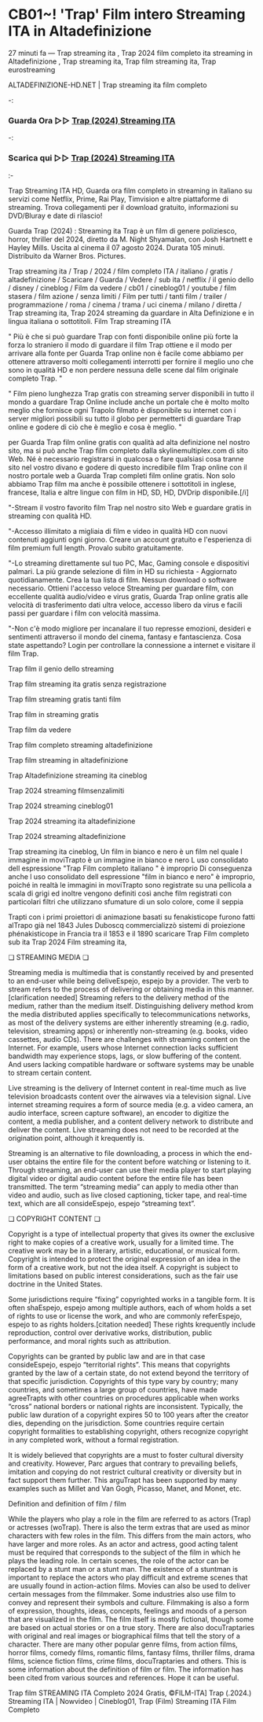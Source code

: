 # CB01~! 'Trap' Film intero Streaming ITA in Altadefinizione

27 minuti fa — Trap streaming ita , Trap 2024 film completo ita streaming in Altadefinizione , Trap streaming ita, Trap film streaming ita, Trap eurostreaming

ALTADEFINIZIONE-HD.NET | Trap streaming ita film completo

-:
 
### Guarda Ora ▷▷ [Trap (2024) Streaming ITA](https://t.co/0FZBZQvrTM)
-:
### Scarica qui ▷▷ [Trap (2024) Streaming ITA](https://t.co/0FZBZQvrTM)

:-

Trap Streaming ITA HD, Guarda ora film completo in streaming in italiano su servizi come Netflix, Prime, Rai Play, Timvision e altre piattaforme di streaming. Trova collegamenti per il download gratuito, informazioni su DVD/Bluray e date di rilascio!

Guarda Trap (2024) : Streaming ita Trap è un film di genere poliziesco, horror, thriller del 2024, diretto da M. Night Shyamalan, con Josh Hartnett e Hayley Mills. Uscita al cinema il 07 agosto 2024. Durata 105 minuti. Distribuito da Warner Bros. Pictures.

Trap streaming ita / Trap / 2024 / film completo ITA / italiano / gratis / altadefinizione / Scaricare / Guarda / Vedere / sub ita / netflix / il genio dello / disney / cineblog / Film da vedere / cb01 / cineblog01 / youtube / film stasera / film azione / senza limiti / Film per tutti / tanti film / trailer / programmazione / roma / cinema / trama / uci cinema / milano / diretta / Trap streaming ita, Trap 2024 streaming da guardare in Alta Definizione e in lingua italiana o sottotitoli. Film Trap streaming ITA

" Più è che si può guardare Trap con fonti disponibile online più forte la forza lo straniero il modo di guardare il film Trap ottiene e il modo per arrivare alla fonte per Guarda Trap online non è facile come abbiamo per ottenere attraverso molti collegamenti interrotti per fornire il meglio uno che sono in qualità HD e non perdere nessuna delle scene dal film originale completo Trap. "

" Film pieno lunghezza Trap gratis con streaming server disponibili in tutto il mondo a guardare Trap Online include anche un portale che è molto molto meglio che fornisce ogni Trapolo filmato è disponibile su internet con i server migliori possibili su tutto il globo per permetterti di guardare Trap online e godere di ciò che è meglio e cosa è meglio. "

per Guarda Trap film online gratis con qualità ad alta definizione nel nostro sito, ma si può anche Trap film completo dalla skylinemultiplex.com di sito Web. Né è necessario registrarsi in qualcosa o fare qualsiasi cosa tranne sito nel vostro divano e godere di questo incredibile film Trap online con il nostro portale web a Guarda Trap completi film online gratis. Non solo abbiamo Trap film ma anche è possibile ottenere i sottotitoli in inglese, francese, Italia e altre lingue con film in HD, SD, HD, DVDrip disponibile.[/i]

"-Stream il vostro favorito film Trap nel nostro sito Web e guardare gratis in streaming con qualità HD.

"-Accesso illimitato a migliaia di film e video in qualità HD con nuovi contenuti aggiunti ogni giorno. Creare un account gratuito e l'esperienza di film premium full length. Provalo subito gratuitamente.

"-Lo streaming direttamente sul tuo PC, Mac, Gaming console e dispositivi palmari. La più grande selezione di film in HD su richiesta - Aggiornato quotidianamente. Crea la tua lista di film. Nessun download o software necessario. Ottieni l'accesso veloce Streaming per guardare film, con eccellente qualità audio/video e virus gratis, Guarda Trap online gratis alle velocità di trasferimento dati ultra veloce, accesso libero da virus e facili passi per guardare i film con velocità massima.

"-Non c'è modo migliore per incanalare il tuo represse emozioni, desideri e sentimenti attraverso il mondo del cinema, fantasy e fantascienza. Cosa state aspettando? Login per controllare la connessione a internet e visitare il film Trap.

Trap film il genio dello streaming

Trap film streaming ita gratis senza registrazione

Trap film streaming gratis tanti film

Trap film in streaming gratis

Trap film da vedere

Trap film completo streaming altadefinizione

Trap film streaming in altadefinizione

Trap Altadefinizione streaming ita cineblog

Trap 2024 streaming filmsenzalimiti

Trap 2024 streaming cineblog01

Trap 2024 streaming ita altadefinizione

Trap 2024 streaming altadefinizione

Trap streaming ita cineblog, Un film in bianco e nero è un film nel quale l immagine in moviTrapto è un immagine in bianco e nero L uso consolidato dell espressione "Trap Film completo italiano " è improprio Di conseguenza anche l uso consolidato dell espressione "film in bianco e nero" è improprio, poiché in realtà le immagini in moviTrapto sono registrate su una pellicola a scala di grigi ed inoltre vengono definiti così anche film registrati con particolari filtri che utilizzano sfumature di un solo colore, come il seppia

Trapti con i primi proiettori di animazione basati su fenakisticope furono fatti alTrapo già nel 1843 Jules Duboscq commercializzò sistemi di proiezione phénakisticope in Francia tra il 1853 e il 1890 scaricare Trap Film completo sub ita Trap 2024 Film streaming ita,

❏ STREAMING MEDIA ❏

Streaming media is multimedia that is constantly received by and presented to an end-user while being deliveEspejo, espejo by a provider. The verb to stream refers to the process of delivering or obtaining media in this manner.[clarification needed] Streaming refers to the delivery method of the medium, rather than the medium itself. Distinguishing delivery method krom the media distributed applies specifically to telecommunications networks, as most of the delivery systems are either inherently streaming (e.g. radio, television, streaming apps) or inherently non-streaming (e.g. books, video cassettes, audio CDs). There are challenges with streaming content on the Internet. For example, users whose Internet connection lacks sufficient bandwidth may experience stops, lags, or slow buffering of the content. And users lacking compatible hardware or software systems may be unable to stream certain content.

Live streaming is the delivery of Internet content in real-time much as live television broadcasts content over the airwaves via a television signal. Live internet streaming requires a form of source media (e.g. a video camera, an audio interface, screen capture software), an encoder to digitize the content, a media publisher, and a content delivery network to distribute and deliver the content. Live streaming does not need to be recorded at the origination point, although it krequently is.

Streaming is an alternative to file downloading, a process in which the end-user obtains the entire file for the content before watching or listening to it. Through streaming, an end-user can use their media player to start playing digital video or digital audio content before the entire file has been transmitted. The term “streaming media” can apply to media other than video and audio, such as live closed captioning, ticker tape, and real-time text, which are all consideEspejo, espejo “streaming text”.

❏ COPYRIGHT CONTENT ❏

Copyright is a type of intellectual property that gives its owner the exclusive right to make copies of a creative work, usually for a limited time. The creative work may be in a literary, artistic, educational, or musical form. Copyright is intended to protect the original expression of an idea in the form of a creative work, but not the idea itself. A copyright is subject to limitations based on public interest considerations, such as the fair use doctrine in the United States.

Some jurisdictions require “fixing” copyrighted works in a tangible form. It is often shaEspejo, espejo among multiple authors, each of whom holds a set of rights to use or license the work, and who are commonly referEspejo, espejo to as rights holders.[citation needed] These rights krequently include reproduction, control over derivative works, distribution, public performance, and moral rights such as attribution.

Copyrights can be granted by public law and are in that case consideEspejo, espejo “territorial rights”. This means that copyrights granted by the law of a certain state, do not extend beyond the territory of that specific jurisdiction. Copyrights of this type vary by country; many countries, and sometimes a large group of countries, have made agreeTrapts with other countries on procedures applicable when works “cross” national borders or national rights are inconsistent. Typically, the public law duration of a copyright expires 50 to 100 years after the creator dies, depending on the jurisdiction. Some countries require certain copyright formalities to establishing copyright, others recognize copyright in any completed work, without a formal registration.

It is widely believed that copyrights are a must to foster cultural diversity and creativity. However, Parc argues that contrary to prevailing beliefs, imitation and copying do not restrict cultural creativity or diversity but in fact support them further. This arguTrapt has been supported by many examples such as Millet and Van Gogh, Picasso, Manet, and Monet, etc.

Definition and definition of film / film

While the players who play a role in the film are referred to as actors (Trap) or actresses (woTrap). There is also the term extras that are used as minor characters with few roles in the film. This differs from the main actors, who have larger and more roles. As an actor and actress, good acting talent must be required that corresponds to the subject of the film in which he plays the leading role. In certain scenes, the role of the actor can be replaced by a stunt man or a stunt man. The existence of a stuntman is important to replace the actors who play difficult and extreme scenes that are usually found in action-action films. Movies can also be used to deliver certain messages from the filmmaker. Some industries also use film to convey and represent their symbols and culture. Filmmaking is also a form of expression, thoughts, ideas, concepts, feelings and moods of a person that are visualized in the film. The film itself is mostly fictional, though some are based on actual stories or on a true story. There are also docuTraptaries with original and real images or biographical films that tell the story of a character. There are many other popular genre films, from action films, horror films, comedy films, romantic films, fantasy films, thriller films, drama films, science fiction films, crime films, docuTraptaries and others. This is some information about the definition of film or film. The information has been cited from various sources and references. Hope it can be useful.

Trap film STREAMING ITA Completo 2024 Gratis, ©FILM-ITA] Trap (.2024.) Streaming ITA | Nowvideo | Cineblog01, Trap (Film) Streaming ITA Film Completo
